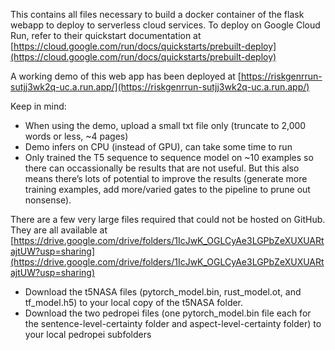 This contains all files necessary to build a docker container of the flask webapp to deploy to serverless cloud services. To deploy on Google Cloud Run, refer to their quickstart documentation at [https://cloud.google.com/run/docs/quickstarts/prebuilt-deploy](https://cloud.google.com/run/docs/quickstarts/prebuilt-deploy)

A working demo of this web app has been deployed at [https://riskgenrrun-sutjj3wk2q-uc.a.run.app/](https://riskgenrrun-sutjj3wk2q-uc.a.run.app/)

Keep in mind:
* When using the demo, upload a small txt file only (truncate to 2,000 words or less, ~4 pages)
* Demo infers on CPU (instead of GPU), can take some time to run
* Only trained the T5 sequence to sequence model on ~10 examples so there can occassionally be results that are not useful. But this also means there’s lots of potential to improve the results (generate more training examples, add more/varied gates to the pipeline to prune out nonsense).

 
There are a few very large files required that could not be hosted on GitHub. They are all available at [https://drive.google.com/drive/folders/1IcJwK_OGLCyAe3LGPbZeXUXUARtajtUW?usp=sharing](https://drive.google.com/drive/folders/1IcJwK_OGLCyAe3LGPbZeXUXUARtajtUW?usp=sharing)
* Download the t5NASA files (pytorch_model.bin, rust_model.ot, and tf_model.h5) to your local copy of the t5NASA folder.
* Download the two pedropei files (one pytorch_model.bin file each for the sentence-level-certainty folder and aspect-level-certainty folder) to your local pedropei subfolders
